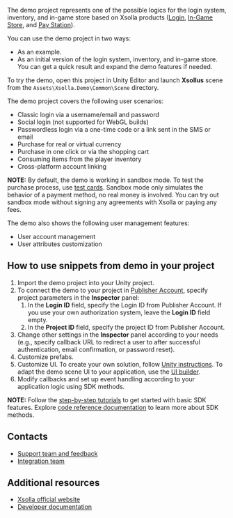 
The demo project represents one of the possible logics for the login system, inventory, and in-game store based on Xsolla products ([Login](https://developers.xsolla.com/doc/login/), [In-Game Store](https://developers.xsolla.com/doc/in-game-store/), and [Pay Station](https://developers.xsolla.com/doc/pay-station/)).

You can use the demo project in two ways:
* As an example.
* As an initial version of the login system, inventory, and in-game store. You can get a quick result and expand the demo features if needed.

To try the demo, open this project in Unity Editor and launch **Xsollus** scene from the `Assets\Xsolla.Demo\Common\Scene` directory.

The demo project covers the following user scenarios:

* Classic login via a username/email and password
* Social login (not supported for WebGL builds)
* Passwordless login via a one-time code or a link sent in the SMS or email
* Purchase for real or virtual currency
* Purchase in one click or via the shopping cart
* Consuming items from the player inventory
* Cross-platform account linking

**NOTE:** By default, the demo is working in sandbox mode. To test the purchase process, use [test cards](https://developers.xsolla.com/doc/pay-station/references/test-cards/). Sandbox mode only simulates the behavior of a payment method, no real money is involved. You can try out sandbox mode without signing any agreements with Xsolla or paying any fees.

The demo also shows the following user management features:

* User account management
* User attributes customization


## How to use snippets from demo in your project

1. Import the demo project into your Unity project.
2. To connect the demo to your project in [Publisher Account](https://publisher.xsolla.com/signup?utm_source=sdk&utm_medium=unity-store/), specify project parameters in the **Inspector** panel:
    1. In the **Login ID** field, specify the Login ID from Publisher Account. If you use your own authorization system, leave the **Login ID** field empty.
    2. In the **Project ID** field, specify the project ID from Publisher Account.
3. Change other settings in the **Inspector** panel according to your needs (e.g., specify callback URL to redirect a user to after successful authentication, email confirmation, or password reset).
4. Customize prefabs.
5. Customize UI. To create your own solution, follow [Unity instructions](https://learn.unity.com/search/?k=%5B%22tag%3A5818e455090915002eeb1b8a%22%2C%22lang%3Aen%22%2C%22t%3Atutorial%22%5D). To adapt the demo scene UI to your application, use the [UI builder](https://developers.xsolla.com/sdk/unity/demo/how-to-use-ui-builder/).
6. Modify callbacks and set up event handling according to your application logic using SDK methods.

**NOTE:**
Follow the [step-by-step tutorials](https://developers.xsolla.com/sdk/unity/integrate-complete-solution/integrate-on-app-side/) to get started with basic SDK features.
Explore [code reference documentation](https://developers.xsolla.com/sdk-code-references/unity-store/) to learn more about SDK methods.


## Contacts

* [Support team and feedback](https://xsolla.com/partner-support)
* [Integration team](mailto:integration@xsolla.com)


## Additional resources

* [Xsolla official website](https://xsolla.com/)
* [Developer documentation](https://developers.xsolla.com/sdk/unity/)

